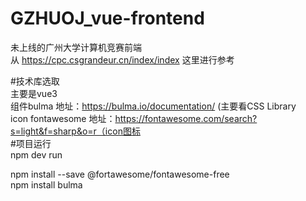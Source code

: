 # GZHUOJ_vue-frontend
未上线的广州大学计算机竞赛前端</br>
从  https://cpc.csgrandeur.cn/index/index  这里进行参考</br>

#技术库选取</br>
主要是vue3</br>
组件bulma  地址：https://bulma.io/documentation/ (主要看CSS Library</br>
icon fontawesome  地址：https://fontawesome.com/search?s=light&f=sharp&o=r（icon图标</br>
#项目运行</br>
npm dev run</br>

npm install --save @fortawesome/fontawesome-free</br>
npm install bulma</br>
